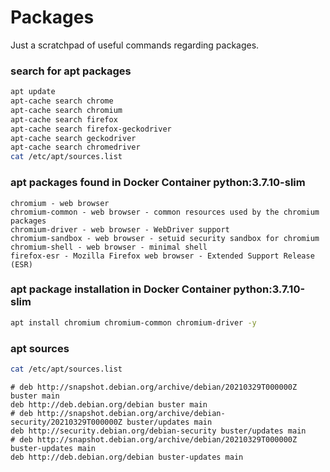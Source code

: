 # Packages

Just a scratchpad of useful commands regarding packages.

### search for apt packages

```sh
apt update
apt-cache search chrome
apt-cache search chromium
apt-cache search firefox
apt-cache search firefox-geckodriver
apt-cache search geckodriver
apt-cache search chromedriver
cat /etc/apt/sources.list
```

### apt packages found in Docker Container python:3.7.10-slim

```log
chromium - web browser
chromium-common - web browser - common resources used by the chromium packages
chromium-driver - web browser - WebDriver support
chromium-sandbox - web browser - setuid security sandbox for chromium
chromium-shell - web browser - minimal shell
firefox-esr - Mozilla Firefox web browser - Extended Support Release (ESR)
```

### apt package installation in Docker Container python:3.7.10-slim

```sh
apt install chromium chromium-common chromium-driver -y
```

### apt sources

```sh
cat /etc/apt/sources.list
```

```log
# deb http://snapshot.debian.org/archive/debian/20210329T000000Z buster main
deb http://deb.debian.org/debian buster main
# deb http://snapshot.debian.org/archive/debian-security/20210329T000000Z buster/updates main
deb http://security.debian.org/debian-security buster/updates main
# deb http://snapshot.debian.org/archive/debian/20210329T000000Z buster-updates main
deb http://deb.debian.org/debian buster-updates main
```
